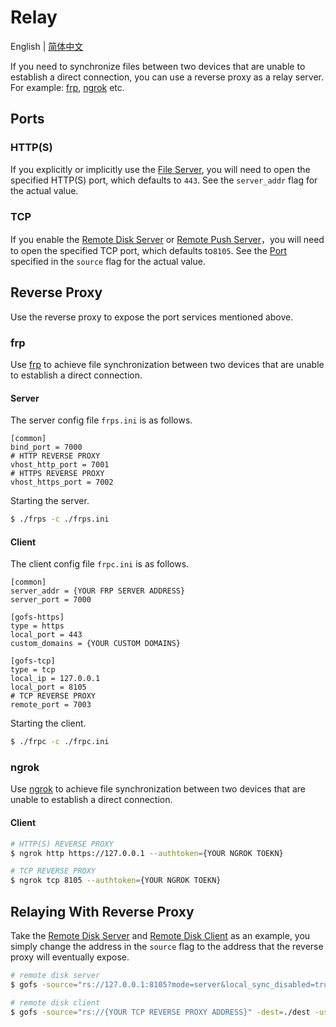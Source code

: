 # Relay

English | [简体中文](README-CN.md)

If you need to synchronize files between two devices that are unable to establish a direct connection, you can use a
reverse proxy as a relay server. For example: [frp](https://github.com/fatedier/frp), [ngrok](https://ngrok.com) etc.

## Ports

### HTTP(S)

If you explicitly or implicitly use the [File Server](/README.md#file-server), you will need to open the specified
HTTP(S) port, which defaults to `443`. See the `server_addr` flag for the actual value.

### TCP

If you enable the [Remote Disk Server](/README.md#remote-disk-server)
or [Remote Push Server](/README.md#remote-push-server)，you will need to open the specified TCP port, which defaults
to`8105`. See the [Port](/README.md#port) specified in the `source` flag for the actual value.

## Reverse Proxy

Use the reverse proxy to expose the port services mentioned above.

### frp

Use [frp](https://github.com/fatedier/frp) to achieve file synchronization between two devices that are unable to
establish a direct connection.

#### Server

The server config file `frps.ini` is as follows.

```text
[common]
bind_port = 7000
# HTTP REVERSE PROXY
vhost_http_port = 7001
# HTTPS REVERSE PROXY
vhost_https_port = 7002
```

Starting the server.

```bash
$ ./frps -c ./frps.ini
```

#### Client

The client config file `frpc.ini` is as follows.

```text
[common]
server_addr = {YOUR FRP SERVER ADDRESS}
server_port = 7000

[gofs-https]
type = https
local_port = 443
custom_domains = {YOUR CUSTOM DOMAINS}

[gofs-tcp]
type = tcp
local_ip = 127.0.0.1
local_port = 8105
# TCP REVERSE PROXY
remote_port = 7003
```

Starting the client.

```bash
$ ./frpc -c ./frpc.ini
```

### ngrok

Use [ngrok](https://ngrok.com) to achieve file synchronization between two devices that are unable to establish a direct
connection.

#### Client

```bash
# HTTP(S) REVERSE PROXY
$ ngrok http https://127.0.0.1 --authtoken={YOUR NGROK TOEKN}

# TCP REVERSE PROXY
$ ngrok tcp 8105 --authtoken={YOUR NGROK TOEKN}
```

## Relaying With Reverse Proxy

Take the [Remote Disk Server](/README.md#remote-disk-server) and [Remote Disk Client](/README.md#remote-disk-client) as
an example, you simply change the address in the `source` flag to the address that the reverse proxy will eventually
expose.

```bash
# remote disk server
$ gofs -source="rs://127.0.0.1:8105?mode=server&local_sync_disabled=true&path=./source&fs_server={YOUR HTTP(S) REVERSE PROXY ADDRESS}" -dest=./dest -users="gofs|password|r" -tls_cert_file=cert.pem -tls_key_file=key.pem -token_secret=mysecret_16bytes

# remote disk client
$ gofs -source="rs://{YOUR TCP REVERSE PROXY ADDRESS}" -dest=./dest -users="gofs|password" -tls_cert_file=cert.pem
```
